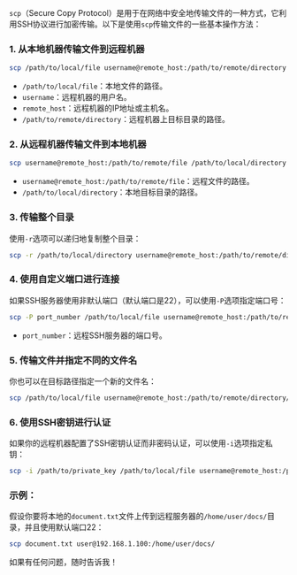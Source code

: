 `scp`（Secure Copy Protocol）是用于在网络中安全地传输文件的一种方式，它利用SSH协议进行加密传输。以下是使用`scp`传输文件的一些基本操作方法：

### 1. 从本地机器传输文件到远程机器
```bash
scp /path/to/local/file username@remote_host:/path/to/remote/directory
```
- `/path/to/local/file`：本地文件的路径。
- `username`：远程机器的用户名。
- `remote_host`：远程机器的IP地址或主机名。
- `/path/to/remote/directory`：远程机器上目标目录的路径。

### 2. 从远程机器传输文件到本地机器
```bash
scp username@remote_host:/path/to/remote/file /path/to/local/directory
```
- `username@remote_host:/path/to/remote/file`：远程文件的路径。
- `/path/to/local/directory`：本地目标目录的路径。

### 3. 传输整个目录
使用`-r`选项可以递归地复制整个目录：
```bash
scp -r /path/to/local/directory username@remote_host:/path/to/remote/directory
```

### 4. 使用自定义端口进行连接
如果SSH服务器使用非默认端口（默认端口是22），可以使用`-P`选项指定端口号：
```bash
scp -P port_number /path/to/local/file username@remote_host:/path/to/remote/directory
```
- `port_number`：远程SSH服务器的端口号。

### 5. 传输文件并指定不同的文件名
你也可以在目标路径指定一个新的文件名：
```bash
scp /path/to/local/file username@remote_host:/path/to/remote/directory/new_filename
```

### 6. 使用SSH密钥进行认证
如果你的远程机器配置了SSH密钥认证而非密码认证，可以使用`-i`选项指定私钥：
```bash
scp -i /path/to/private_key /path/to/local/file username@remote_host:/path/to/remote/directory
```

### 示例：
假设你要将本地的`document.txt`文件上传到远程服务器的`/home/user/docs/`目录，并且使用默认端口22：
```bash
scp document.txt user@192.168.1.100:/home/user/docs/
```

如果有任何问题，随时告诉我！